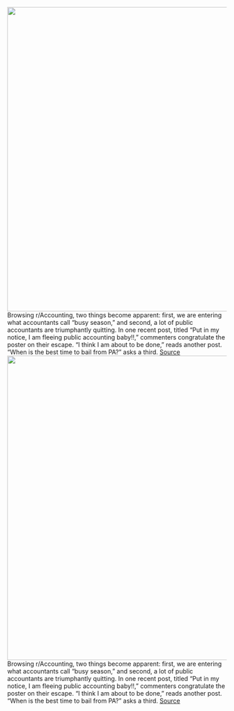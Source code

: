 <img src='https://cdn.vox-cdn.com/thumbor/IJ2aj87_XzDNjEneIby-VkrIkB8=/0x0:2040x1360/1200x675/filters:focal(857x517:1183x843)/cdn.vox-cdn.com/uploads/chorus_image/image/70452545/acastro_220128_4980_0001.0.jpg' width='700px' /><br/>
Browsing r/Accounting, two things become apparent: first, we are entering what accountants call “busy season,” and second, a lot of public accountants are triumphantly quitting. In one recent post, titled “Put in my notice, I am fleeing public accounting baby!!,” commenters congratulate the poster on their escape. “I think I am about to be done,” reads another post. “When is the best time to bail from PA?” asks a third.
<a href='https://www.theverge.com/2022/1/31/22903016/public-accountants-big-quit-memes-reddit'> Source <a/><img src='https://cdn.vox-cdn.com/thumbor/IJ2aj87_XzDNjEneIby-VkrIkB8=/0x0:2040x1360/1200x675/filters:focal(857x517:1183x843)/cdn.vox-cdn.com/uploads/chorus_image/image/70452545/acastro_220128_4980_0001.0.jpg' width='700px' /><br/>
Browsing r/Accounting, two things become apparent: first, we are entering what accountants call “busy season,” and second, a lot of public accountants are triumphantly quitting. In one recent post, titled “Put in my notice, I am fleeing public accounting baby!!,” commenters congratulate the poster on their escape. “I think I am about to be done,” reads another post. “When is the best time to bail from PA?” asks a third.
<a href='https://www.theverge.com/2022/1/31/22903016/public-accountants-big-quit-memes-reddit'> Source <a/>